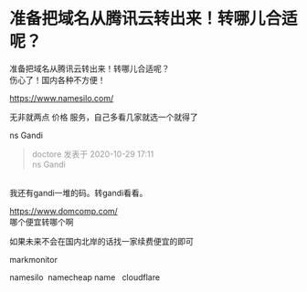 # 准备把域名从腾讯云转出来！转哪儿合适呢？


准备把域名从腾讯云转出来！转哪儿合适呢？<br />
伤心了！国内各种不方便！

https://www.namesilo.com/

无非就两点 价格 服务，自己多看几家就选一个就得了

 ns Gandi

<div class="quote"><blockquote><font color="#999999">doctore 发表于 2020-10-29 17:11</font><br />
<font color="#999999">ns Gandi</font></blockquote></div><br />
我还有gandi一堆的码。转gandi看看。

https://www.domcomp.com/<br />
哪个便宜转哪个啊

如果未来不会在国内北岸的话找一家续费便宜的即可

markmonitor

namesilo&nbsp;&nbsp;namecheap name&nbsp; &nbsp;cloudflare

